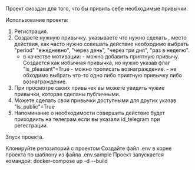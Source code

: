Проект сиоздан для того, что бы привить себе необходимые привычки.

Использование проекта:

1. Регистрация.
2. Создаете нужную привычку. указываете что нужно сделать , место действия, как часто нужно совешать действие
необходимо выбрать "period" "ежедневно", "через день", "через три дня", "раз в неделю".
    - в качестве мотивации: 
             - можно добавить приятную привычу. Создается как иобычная привычка, но нужно указав флаг "is_pleasant"=True 
             - можно прописать вознаграждение.
             - не обходимо выбрать что-то одно либо приятную привычку либо вознаграждение.
3. При просмотре своих привычек вы можете увидить чужие привычки, которае сделаны публичными. 
4. Можете сделать свои привычки доступными для других указав "is_public"=True
5. Напоминание о необходимости совершить действие будет приходиить на телеграм если вы указали id_telegram при регестрации.

Зпуск проекта.
  
  Клонируйте репозиторий с проектом
  Создайте файл .env в корне проекта по шаблону из файла .env.sample
  Проект запускается командой: docker-compose up -d --build
